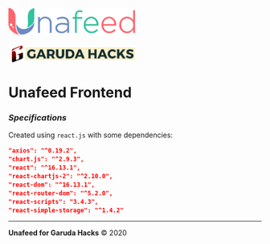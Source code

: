 
<img width="50%" src="./../images/unafeed_logo.png"/>
<br><br>
<img width="50%" src="./../images/garuda_logo2.png"/>

# Unafeed Frontend

### *__Specifications__*

Created using ```react.js``` with some dependencies:

```json
"axios": "^0.19.2",
"chart.js": "^2.9.3",
"react": "^16.13.1",
"react-chartjs-2": "^2.10.0",
"react-dom": "^16.13.1",
"react-router-dom": "^5.2.0",
"react-scripts": "3.4.3",
"react-simple-storage": "^1.4.2"
```

<hr>

__Unafeed for Garuda Hacks__ © 2020
